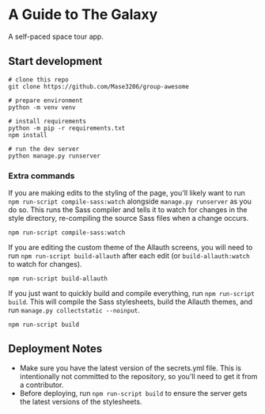 # A Guide to The Galaxy

A self-paced space tour app.

## Start development

```shell
# clone this repo
git clone https://github.com/Mase3206/group-awesome

# prepare environment
python -m venv venv

# install requirements
python -m pip -r requirements.txt
npm install

# run the dev server
python manage.py runserver
```

### Extra commands

If you are making edits to the styling of the page, you'll likely want to run `npm run-script compile-sass:watch` alongside `manage.py runserver` as you do so. This runs the Sass compiler and tells it to watch for changes in the style directory, re-compiling the source Sass files when a change occurs. 
```shell
npm run-script compile-sass:watch
```

If you are editing the custom theme of the Allauth screens, you will need to run `npm run-script build-allauth` after each edit (or `build-allauth:watch` to watch for changes).
```shell
npm run-script build-allauth
```

If you just want to quickly build and compile everything, run `npm run-script build`. This will compile the Sass stylesheets, build the Allauth themes, and run `manage.py collectstatic --noinput`. 
```shell
npm run-script build
```

## Deployment Notes

- Make sure you have the latest version of the secrets.yml file. This is intentionally not committed to the repository, so you'll need to get it from a contributor.
- Before deploying, run `npm run-script build` to ensure the server gets the latest versions of the stylesheets.
